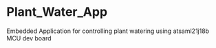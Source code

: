 # Plant_Water_App
Embedded Application for controlling plant watering using atsaml21j18b MCU dev board
